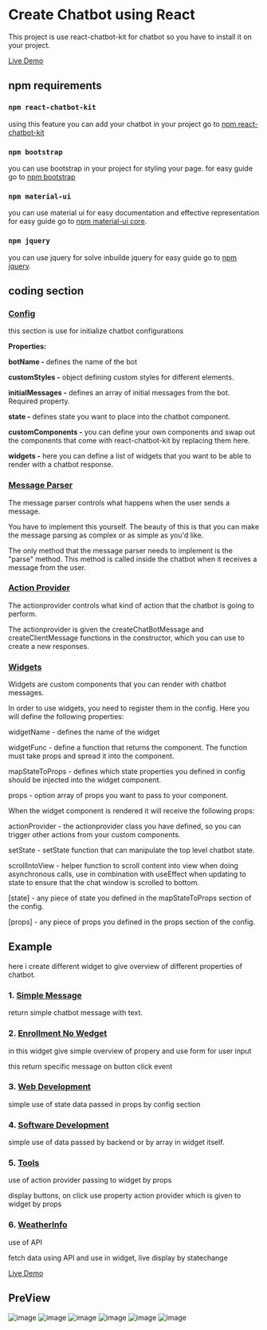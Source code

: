 # Create Chatbot using React 

This project is use react-chatbot-kit for chatbot so you have to install it on your project.

[Live Demo](https://Niteshprajapati-git.github.io/chatbot/)

## npm requirements

### `npm react-chatbot-kit`

using this feature you can add your chatbot in your project 
go to
[npm react-chatbot-kit](https://www.npmjs.com/package/react-chatbot-kit)

### `npm bootstrap`

you can use bootstrap in your project for styling your page.
for easy guide go to [npm bootstrap](https://www.npmjs.com/package/bootstrap)

### `npm material-ui`

you can use material ui for easy documentation and effective representation
for easy guide go to [npm material-ui core](https://www.npmjs.com/package/@material-ui/core).

### `npm jquery`

you can use jquery for solve inbuilde jquery
for easy guide go to [npm jquery](https://www.npmjs.com/package/jquery).

## coding section

### [Config](https://github.com/Niteshprajapati-git/chatbot/blob/main/src/Config.jsx)
this section is use for initialize chatbot configurations

<b>Properties:</b>

<b>botName - </b>defines the name of the bot

<b>customStyles -</b> object defining custom styles for different elements.

<b>initialMessages -</b> defines an array of initial messages from the bot. Required property.

<b>state -</b> defines state you want to place into the chatbot component.

<b>customComponents -</b> you can define your own components and swap out the components that come with react-chatbot-kit by replacing them here.

<b>widgets -</b> here you can define a list of widgets that you want to be able to render with a chatbot response.

### [Message Parser](https://github.com/Niteshprajapati-git/chatbot/blob/main/src/MessageParser.jsx)

The message parser controls what happens when the user sends a message.

You have to implement this yourself. The beauty of this is that you can make the message parsing as complex or as simple as you'd like.

The only method that the message parser needs to implement is the "parse" method. This method is called inside the chatbot when it receives a message from the user.

### [Action Provider](https://github.com/Niteshprajapati-git/chatbot/blob/main/src/ActionProvider.jsx)

The actionprovider controls what kind of action that the chatbot is going to perform.

The actionprovider is given the createChatBotMessage and createClientMessage functions in the constructor, which you can use to create a new responses.

### [Widgets](https://github.com/Niteshprajapati-git/chatbot/tree/main/src/widgets)

Widgets are custom components that you can render with chatbot messages.

In order to use widgets, you need to register them in the config. Here you will define the following properties:

widgetName - defines the name of the widget

widgetFunc - define a function that returns the component. The function must take props and spread it into the component.

mapStateToProps - defines which state properties you defined in config should be injected into the widget component.

props - option array of props you want to pass to your component.

When the widget component is rendered it will receive the following props:

actionProvider - the actionprovider class you have defined, so you can trigger other actions from your custom components.

setState - setState function that can manipulate the top level chatbot state.

scrollIntoView - helper function to scroll content into view when doing asynchronous calls, use in combination with useEffect when updating to state to ensure that the chat window is scrolled to bottom.

[state] - any piece of state you defined in the mapStateToProps section of the config.

[props] - any piece of props you defined in the props section of the config.

## Example

here i create different widget to give overview of different properties of chatbot.
### 1. [Simple Message](https://github.com/Niteshprajapati-git)

return simple chatbot message with text.

### 2. [Enrollment No Wedget](https://github.com/Niteshprajapati-git/chatbot/blob/main/src/widgets/EnrollmentNo.jsx)

in this widget give simple overview of propery and use form for user input

this return specific message on button click event

### 3. [Web Development](https://github.com/Niteshprajapati-git/chatbot/blob/main/src/widgets/WebDevelopment.jsx)

simple use of state data passed in props by config section

### 4. [Software Development](https://github.com/Niteshprajapati-git/chatbot/blob/main/src/widgets/SoftwareDevelopment.jsx)

simple use of data passed by backend or by array in widget itself.

### 5. [Tools](https://github.com/Niteshprajapati-git/chatbot/blob/main/src/widgets/Tools.jsx)

use of action provider passing to widget by props

display buttons, on click use property action provider which is given to widget by props

### 6. [WeatherInfo](https://github.com/Niteshprajapati-git/chatbot/blob/main/src/widgets/WeatherInfo.jsx)

use of API

fetch data using API and use in widget, live display by statechange

[Live Demo](https://Niteshprajapati-git.github.io/chatbot/)

## PreView

![image](https://user-images.githubusercontent.com/67643835/116774570-53620c80-aa12-11eb-9131-402d55f15e5d.png)
![image](https://user-images.githubusercontent.com/67643835/116774581-6c6abd80-aa12-11eb-8ccb-a03823de97de.png)
![image](https://user-images.githubusercontent.com/67643835/116774596-83a9ab00-aa12-11eb-9413-0a69e51f9345.png)
![image](https://user-images.githubusercontent.com/67643835/116774652-ed29b980-aa12-11eb-9350-264b6fd70180.png)
![image](https://user-images.githubusercontent.com/67643835/116774727-63c6b700-aa13-11eb-9790-91e5c1d92459.png)
![image](https://user-images.githubusercontent.com/67643835/116774747-7e009500-aa13-11eb-9ff9-846b54d92496.png)

